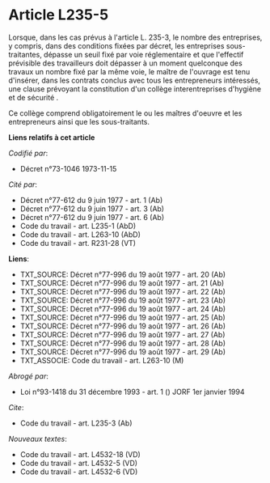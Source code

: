# Article L235-5

Lorsque, dans les cas prévus à l'article L. 235-3, le nombre des entreprises, y compris, dans des conditions fixées par
décret, les entreprises sous-traitantes, dépasse un seuil fixé par voie réglementaire et que l'effectif prévisible des
travailleurs doit dépasser à un moment quelconque des travaux un nombre fixé par la même voie, le maître de l'ouvrage est
tenu d'insérer, dans les contrats conclus avec tous les entrepreneurs intéressés, une clause prévoyant la constitution d'un
collège interentreprises d'hygiène et de sécurité .

Ce collège comprend obligatoirement le ou les maîtres d'oeuvre et les entrepreneurs ainsi que les sous-traitants.

**Liens relatifs à cet article**

_Codifié par_:

  - Décret n°73-1046 1973-11-15

_Cité par_:

  - Décret n°77-612 du 9 juin 1977 - art. 1 (Ab)
  - Décret n°77-612 du 9 juin 1977 - art. 3 (Ab)
  - Décret n°77-612 du 9 juin 1977 - art. 6 (Ab)
  - Code du travail - art. L235-1 (AbD)
  - Code du travail - art. L263-10 (AbD)
  - Code du travail - art. R231-28 (VT)

**Liens**:

  - TXT_SOURCE: Décret n°77-996 du 19 août 1977 - art. 20 (Ab)
  - TXT_SOURCE: Décret n°77-996 du 19 août 1977 - art. 21 (Ab)
  - TXT_SOURCE: Décret n°77-996 du 19 août 1977 - art. 22 (Ab)
  - TXT_SOURCE: Décret n°77-996 du 19 août 1977 - art. 23 (Ab)
  - TXT_SOURCE: Décret n°77-996 du 19 août 1977 - art. 24 (Ab)
  - TXT_SOURCE: Décret n°77-996 du 19 août 1977 - art. 25 (Ab)
  - TXT_SOURCE: Décret n°77-996 du 19 août 1977 - art. 26 (Ab)
  - TXT_SOURCE: Décret n°77-996 du 19 août 1977 - art. 27 (Ab)
  - TXT_SOURCE: Décret n°77-996 du 19 août 1977 - art. 28 (Ab)
  - TXT_SOURCE: Décret n°77-996 du 19 août 1977 - art. 29 (Ab)
  - TXT_ASSOCIE: Code du travail - art. L263-10 (M)

_Abrogé par_:

  - Loi n°93-1418 du 31 décembre 1993 - art. 1 () JORF 1er janvier 1994

_Cite_:

  - Code du travail - art. L235-3 (Ab)

_Nouveaux textes_:

  - Code du travail - art. L4532-18 (VD)
  - Code du travail - art. L4532-5 (VD)
  - Code du travail - art. L4532-6 (VD)
